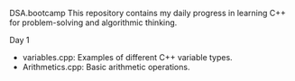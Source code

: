 DSA.bootcamp
This repository contains my daily progress in learning C++ for problem-solving and algorithmic thinking.

Day 1
- variables.cpp: Examples of different C++ variable types.
- Arithmetics.cpp: Basic arithmetic operations.
